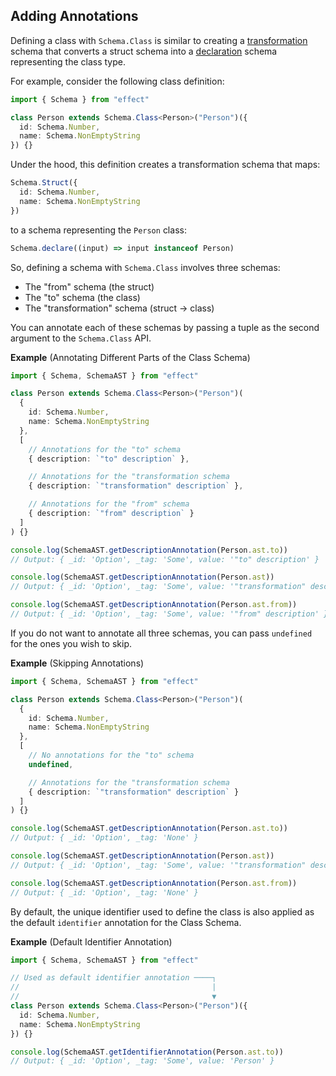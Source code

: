 ## Adding Annotations

Defining a class with `Schema.Class` is similar to creating a [transformation](/docs/schema/transformations/) schema that converts a struct schema into a [declaration](/docs/schema/advanced-usage/#declaring-new-data-types) schema representing the class type.

For example, consider the following class definition:

```ts twoslash
import { Schema } from "effect"

class Person extends Schema.Class<Person>("Person")({
  id: Schema.Number,
  name: Schema.NonEmptyString
}) {}
```

Under the hood, this definition creates a transformation schema that maps:

```ts showLineNumbers=false
Schema.Struct({
  id: Schema.Number,
  name: Schema.NonEmptyString
})
```

to a schema representing the `Person` class:

```ts showLineNumbers=false
Schema.declare((input) => input instanceof Person)
```

So, defining a schema with `Schema.Class` involves three schemas:

- The "from" schema (the struct)
- The "to" schema (the class)
- The "transformation" schema (struct -> class)

You can annotate each of these schemas by passing a tuple as the second argument to the `Schema.Class` API.

**Example** (Annotating Different Parts of the Class Schema)

```ts twoslash
import { Schema, SchemaAST } from "effect"

class Person extends Schema.Class<Person>("Person")(
  {
    id: Schema.Number,
    name: Schema.NonEmptyString
  },
  [
    // Annotations for the "to" schema
    { description: `"to" description` },

    // Annotations for the "transformation schema
    { description: `"transformation" description` },

    // Annotations for the "from" schema
    { description: `"from" description` }
  ]
) {}

console.log(SchemaAST.getDescriptionAnnotation(Person.ast.to))
// Output: { _id: 'Option', _tag: 'Some', value: '"to" description' }

console.log(SchemaAST.getDescriptionAnnotation(Person.ast))
// Output: { _id: 'Option', _tag: 'Some', value: '"transformation" description' }

console.log(SchemaAST.getDescriptionAnnotation(Person.ast.from))
// Output: { _id: 'Option', _tag: 'Some', value: '"from" description' }
```

If you do not want to annotate all three schemas, you can pass `undefined` for the ones you wish to skip.

**Example** (Skipping Annotations)

```ts twoslash
import { Schema, SchemaAST } from "effect"

class Person extends Schema.Class<Person>("Person")(
  {
    id: Schema.Number,
    name: Schema.NonEmptyString
  },
  [
    // No annotations for the "to" schema
    undefined,

    // Annotations for the "transformation schema
    { description: `"transformation" description` }
  ]
) {}

console.log(SchemaAST.getDescriptionAnnotation(Person.ast.to))
// Output: { _id: 'Option', _tag: 'None' }

console.log(SchemaAST.getDescriptionAnnotation(Person.ast))
// Output: { _id: 'Option', _tag: 'Some', value: '"transformation" description' }

console.log(SchemaAST.getDescriptionAnnotation(Person.ast.from))
// Output: { _id: 'Option', _tag: 'None' }
```

By default, the unique identifier used to define the class is also applied as the default `identifier` annotation for the Class Schema.

**Example** (Default Identifier Annotation)

```ts twoslash
import { Schema, SchemaAST } from "effect"

// Used as default identifier annotation ────┐
//                                           |
//                                           ▼
class Person extends Schema.Class<Person>("Person")({
  id: Schema.Number,
  name: Schema.NonEmptyString
}) {}

console.log(SchemaAST.getIdentifierAnnotation(Person.ast.to))
// Output: { _id: 'Option', _tag: 'Some', value: 'Person' }
```
